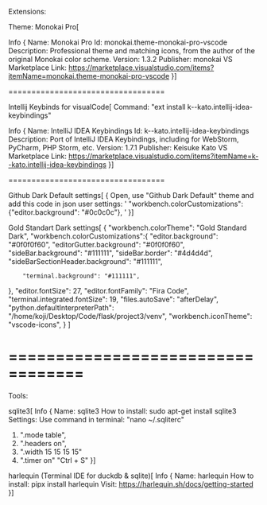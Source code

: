 Extensions:

Theme: Monokai Pro[

Info {
Name: Monokai Pro
Id: monokai.theme-monokai-pro-vscode
Description: Professional theme and matching icons, from the author of the original Monokai color scheme.
Version: 1.3.2
Publisher: monokai
VS Marketplace Link: https://marketplace.visualstudio.com/items?itemName=monokai.theme-monokai-pro-vscode
}]

==================================

Intellij Keybinds for visualCode[
Command: "ext install k--kato.intellij-idea-keybindings"

Info { 
Name: IntelliJ IDEA Keybindings
Id: k--kato.intellij-idea-keybindings
Description: Port of IntelliJ IDEA Keybindings, including for WebStorm, PyCharm, PHP Storm, etc.
Version: 1.7.1
Publisher: Keisuke Kato
VS Marketplace Link: https://marketplace.visualstudio.com/items?itemName=k--kato.intellij-idea-keybindings
}]

==================================

Github Dark Default settings[
{
Open, use "Github Dark Default" theme and add this code in json user settings:
'
"workbench.colorCustomizations":{"editor.background": "#0c0c0c"},
'
}]

Gold Standart Dark settings[
{
    "workbench.colorTheme": "Gold Standard Dark",
    "workbench.colorCustomizations":{
        "editor.background": "#0f0f0f60",
        "editorGutter.background": "#0f0f0f60",
        "sideBar.background": "#111111",
        "sideBar.border": "#4d4d4d",
        "sideBarSectionHeader.background": "#111111",
        
        "terminal.background": "#111111",
  },
    "editor.fontSize": 27,
    "editor.fontFamily": "Fira Code",
    "terminal.integrated.fontSize": 19,
    "files.autoSave": "afterDelay",
    "python.defaultInterpreterPath": "/home/koji/Desktop/Code/flask/project3/venv",
    "workbench.iconTheme": "vscode-icons",
}
]

==================================
==================================
Tools:

sqlite3[
Info { 
Name: sqlite3
How to install: sudo apt-get install sqlite3
Settings: 
Use command in terminal: "nano ~/.sqliterc"
1. ".mode table",
2. ".headers on",
3. ".width 15 15 15 15"
4. ".timer on"
"Ctrl + S"
}]

harlequin (Terminal IDE for duckdb & sqlite)[
Info {
Name: harlequin
How to install: pipx install harlequin
Visit: https://harlequin.sh/docs/getting-started
}]
